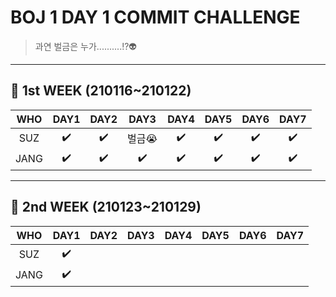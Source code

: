 # BOJ 1 DAY 1 COMMIT CHALLENGE
> 과연 벌금은 누가..........!?👽

-------------------
## 🚩 1st WEEK (210116~210122)

WHO|DAY1|DAY2|DAY3|DAY4|DAY5|DAY6|DAY7
:---:|:---:|:---:|:---:|:---:|:---:|:---:|:---:
SUZ|✔️|✔️|벌금:sob:|✔️|✔️|✔️|✔️|
JANG|✔️|✔️|✔️|✔️|✔️|✔️|✔️|
-------------------
## 🚩 2nd WEEK (210123~210129)

WHO|DAY1|DAY2|DAY3|DAY4|DAY5|DAY6|DAY7
:---:|:---:|:---:|:---:|:---:|:---:|:---:|:---:
SUZ|✔️|||||||
JANG|✔️|||||||
<!--
표 안에 푼 문제의 번호를 적읍시다~~~ 홧팅~~!
-->
